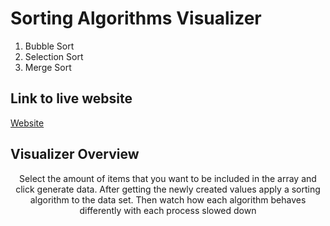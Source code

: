 # Sorting Algorithms Visualizer

1.  Bubble Sort
2.  Selection Sort
3.  Merge Sort

## Link to live website

[Website](https://sortalgorithms.netlify.app/)

## Visualizer Overview
<div style="text-align:center; width:100%;">
<p style="text-align:center;">Select the amount of items that you want to be included in the array and click generate data.
After getting the newly created values apply a sorting algorithm to the data set. Then watch how each algorithm behaves differently with each process slowed down</p>
</div
